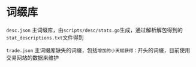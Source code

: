 # 词缀库

`desc.json` 主词缀库，由`scripts/desc/stats.go`生成，通过解析解包得到的`stat_descriptions.txt`文件得到

`trade.json` 主词缀库缺失的词缀，包括`增加的小天赋获得：`开头的词缀，目前使用交易网站的数据来维护